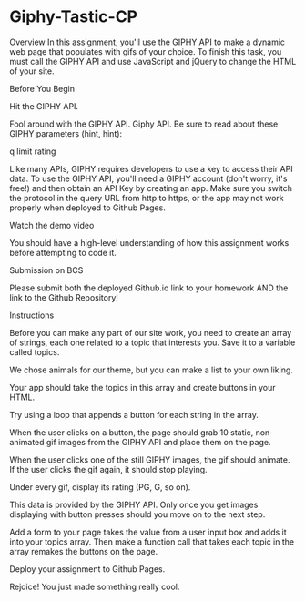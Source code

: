 # Giphy-Tastic-CP

Overview
In this assignment, you'll use the GIPHY API to make a dynamic web page that populates with gifs of your choice. To finish this task, you must call the GIPHY API and use JavaScript and jQuery to change the HTML of your site.


Before You Begin


Hit the GIPHY API.

Fool around with the GIPHY API. Giphy API.
Be sure to read about these GIPHY parameters (hint, hint):

q
limit
rating


Like many APIs, GIPHY requires developers to use a key to access their API data. To use the GIPHY API, you'll need a GIPHY account (don't worry, it's free!) and then obtain an API Key by creating an app.
Make sure you switch the protocol in the query URL from http to https, or the app may not work properly when deployed to Github Pages.



Watch the demo video

You should have a high-level understanding of how this assignment works before attempting to code it.




Submission on BCS

Please submit both the deployed Github.io link to your homework AND the link to the Github Repository!


Instructions


Before you can make any part of our site work, you need to create an array of strings, each one related to a topic that interests you. Save it to a variable called topics.

We chose animals for our theme, but you can make a list to your own liking.



Your app should take the topics in this array and create buttons in your HTML.

Try using a loop that appends a button for each string in the array.



When the user clicks on a button, the page should grab 10 static, non-animated gif images from the GIPHY API and place them on the page.


When the user clicks one of the still GIPHY images, the gif should animate. If the user clicks the gif again, it should stop playing.


Under every gif, display its rating (PG, G, so on).

This data is provided by the GIPHY API.
Only once you get images displaying with button presses should you move on to the next step.



Add a form to your page takes the value from a user input box and adds it into your topics array. Then make a function call that takes each topic in the array remakes the buttons on the page.


Deploy your assignment to Github Pages.


Rejoice! You just made something really cool.


